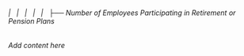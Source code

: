 ###### |   |   |   |   |   ├── Number of Employees Participating in Retirement or Pension Plans

*Add content here*